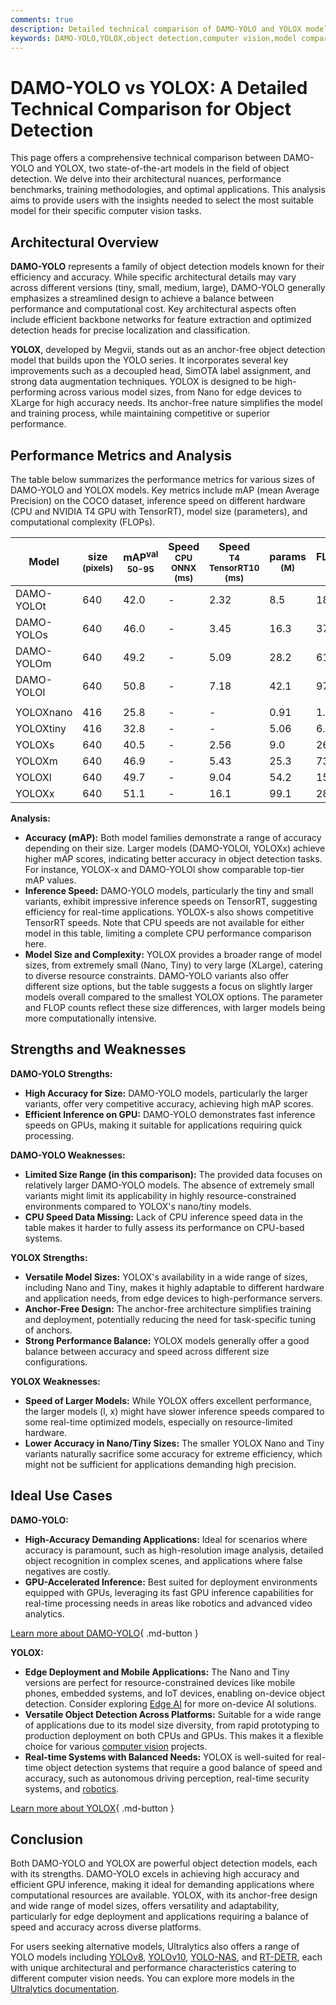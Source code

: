 ```yaml
---
comments: true
description: Detailed technical comparison of DAMO-YOLO and YOLOX models. Explore architectures, benchmarks, and performance to choose the best for your needs.
keywords: DAMO-YOLO,YOLOX,object detection,computer vision,model comparison,AI models,machine learning,YOLO,benchmarks,inference speed,performance metrics
---
```


# DAMO-YOLO vs YOLOX: A Detailed Technical Comparison for Object Detection

<script async src="https://cdn.jsdelivr.net/npm/chart.js@3.9.1/dist/chart.min.js"></script>
<script defer src="../../javascript/benchmark.js"></script>

<canvas id="modelComparisonChart" width="1024" height="400" active-models='["DAMO-YOLO", "YOLOX"]'></canvas>

This page offers a comprehensive technical comparison between DAMO-YOLO and YOLOX, two state-of-the-art models in the field of object detection. We delve into their architectural nuances, performance benchmarks, training methodologies, and optimal applications. This analysis aims to provide users with the insights needed to select the most suitable model for their specific computer vision tasks.

## Architectural Overview

**DAMO-YOLO** represents a family of object detection models known for their efficiency and accuracy. While specific architectural details may vary across different versions (tiny, small, medium, large), DAMO-YOLO generally emphasizes a streamlined design to achieve a balance between performance and computational cost. Key architectural aspects often include efficient backbone networks for feature extraction and optimized detection heads for precise localization and classification.

**YOLOX**, developed by Megvii, stands out as an anchor-free object detection model that builds upon the YOLO series. It incorporates several key improvements such as a decoupled head, SimOTA label assignment, and strong data augmentation techniques. YOLOX is designed to be high-performing across various model sizes, from Nano for edge devices to XLarge for high accuracy needs. Its anchor-free nature simplifies the model and training process, while maintaining competitive or superior performance.

## Performance Metrics and Analysis

The table below summarizes the performance metrics for various sizes of DAMO-YOLO and YOLOX models. Key metrics include mAP (mean Average Precision) on the COCO dataset, inference speed on different hardware (CPU and NVIDIA T4 GPU with TensorRT), model size (parameters), and computational complexity (FLOPs).

| Model      | size<br><sup>(pixels) | mAP<sup>val<br>50-95 | Speed<br><sup>CPU ONNX<br>(ms) | Speed<br><sup>T4 TensorRT10<br>(ms) | params<br><sup>(M) | FLOPs<br><sup>(B) |
| ---------- | --------------------- | -------------------- | ------------------------------ | ----------------------------------- | ------------------ | ----------------- |
| DAMO-YOLOt | 640                   | 42.0                 | -                              | 2.32                                | 8.5                | 18.1              |
| DAMO-YOLOs | 640                   | 46.0                 | -                              | 3.45                                | 16.3               | 37.8              |
| DAMO-YOLOm | 640                   | 49.2                 | -                              | 5.09                                | 28.2               | 61.8              |
| DAMO-YOLOl | 640                   | 50.8                 | -                              | 7.18                                | 42.1               | 97.3              |
|            |                       |                      |                                |                                     |                    |                   |
| YOLOXnano  | 416                   | 25.8                 | -                              | -                                   | 0.91               | 1.08              |
| YOLOXtiny  | 416                   | 32.8                 | -                              | -                                   | 5.06               | 6.45              |
| YOLOXs     | 640                   | 40.5                 | -                              | 2.56                                | 9.0                | 26.8              |
| YOLOXm     | 640                   | 46.9                 | -                              | 5.43                                | 25.3               | 73.8              |
| YOLOXl     | 640                   | 49.7                 | -                              | 9.04                                | 54.2               | 155.6             |
| YOLOXx     | 640                   | 51.1                 | -                              | 16.1                                | 99.1               | 281.9             |

**Analysis:**

- **Accuracy (mAP):** Both model families demonstrate a range of accuracy depending on their size. Larger models (DAMO-YOLOl, YOLOXx) achieve higher mAP scores, indicating better accuracy in object detection tasks. For instance, YOLOX-x and DAMO-YOLOl show comparable top-tier mAP values.
- **Inference Speed:** DAMO-YOLO models, particularly the tiny and small variants, exhibit impressive inference speeds on TensorRT, suggesting efficiency for real-time applications. YOLOX-s also shows competitive TensorRT speeds. Note that CPU speeds are not available for either model in this table, limiting a complete CPU performance comparison here.
- **Model Size and Complexity:** YOLOX provides a broader range of model sizes, from extremely small (Nano, Tiny) to very large (XLarge), catering to diverse resource constraints. DAMO-YOLO variants also offer different size options, but the table suggests a focus on slightly larger models overall compared to the smallest YOLOX options. The parameter and FLOP counts reflect these size differences, with larger models being more computationally intensive.

## Strengths and Weaknesses

**DAMO-YOLO Strengths:**

- **High Accuracy for Size:** DAMO-YOLO models, particularly the larger variants, offer very competitive accuracy, achieving high mAP scores.
- **Efficient Inference on GPU:** DAMO-YOLO demonstrates fast inference speeds on GPUs, making it suitable for applications requiring quick processing.

**DAMO-YOLO Weaknesses:**

- **Limited Size Range (in this comparison):** The provided data focuses on relatively larger DAMO-YOLO models. The absence of extremely small variants might limit its applicability in highly resource-constrained environments compared to YOLOX's nano/tiny models.
- **CPU Speed Data Missing:** Lack of CPU inference speed data in the table makes it harder to fully assess its performance on CPU-based systems.

**YOLOX Strengths:**

- **Versatile Model Sizes:** YOLOX's availability in a wide range of sizes, including Nano and Tiny, makes it highly adaptable to different hardware and application needs, from edge devices to high-performance servers.
- **Anchor-Free Design:** The anchor-free architecture simplifies training and deployment, potentially reducing the need for task-specific tuning of anchors.
- **Strong Performance Balance:** YOLOX models generally offer a good balance between accuracy and speed across different size configurations.

**YOLOX Weaknesses:**

- **Speed of Larger Models:** While YOLOX offers excellent performance, the larger models (l, x) might have slower inference speeds compared to some real-time optimized models, especially on resource-limited hardware.
- **Lower Accuracy in Nano/Tiny Sizes:** The smaller YOLOX Nano and Tiny variants naturally sacrifice some accuracy for extreme efficiency, which might not be sufficient for applications demanding high precision.

## Ideal Use Cases

**DAMO-YOLO:**

- **High-Accuracy Demanding Applications:** Ideal for scenarios where accuracy is paramount, such as high-resolution image analysis, detailed object recognition in complex scenes, and applications where false negatives are costly.
- **GPU-Accelerated Inference:** Best suited for deployment environments equipped with GPUs, leveraging its fast GPU inference capabilities for real-time processing needs in areas like robotics and advanced video analytics.

[Learn more about DAMO-YOLO](https://www.ultralytics.com/yolo){ .md-button }

**YOLOX:**

- **Edge Deployment and Mobile Applications:** The Nano and Tiny versions are perfect for resource-constrained devices like mobile phones, embedded systems, and IoT devices, enabling on-device object detection. Consider exploring [Edge AI](https://www.ultralytics.com/glossary/edge-ai) for more on-device AI solutions.
- **Versatile Object Detection Across Platforms:** Suitable for a wide range of applications due to its model size diversity, from rapid prototyping to production deployment on both CPUs and GPUs. This makes it a flexible choice for various [computer vision](https://www.ultralytics.com/glossary/computer-vision-cv) projects.
- **Real-time Systems with Balanced Needs:** YOLOX is well-suited for real-time object detection systems that require a good balance of speed and accuracy, such as autonomous driving perception, real-time security systems, and [robotics](https://www.ultralytics.com/glossary/robotics).

[Learn more about YOLOX](https://www.ultralytics.com/yolo){ .md-button }

## Conclusion

Both DAMO-YOLO and YOLOX are powerful object detection models, each with its strengths. DAMO-YOLO excels in achieving high accuracy and efficient GPU inference, making it ideal for demanding applications where computational resources are available. YOLOX, with its anchor-free design and wide range of model sizes, offers versatility and adaptability, particularly for edge deployment and applications requiring a balance of speed and accuracy across diverse platforms.

For users seeking alternative models, Ultralytics also offers a range of YOLO models including [YOLOv8](https://docs.ultralytics.com/models/yolov8/), [YOLOv10](https://docs.ultralytics.com/models/yolov10/), [YOLO-NAS](https://docs.ultralytics.com/models/yolo-nas/), and [RT-DETR](https://docs.ultralytics.com/models/rtdetr/), each with unique architectural and performance characteristics catering to different computer vision needs. You can explore more models in the [Ultralytics documentation](https://docs.ultralytics.com/models/).
